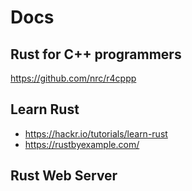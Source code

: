 # Docs
## Rust for C++ programmers
https://github.com/nrc/r4cppp

## Learn Rust
* https://hackr.io/tutorials/learn-rust
* https://rustbyexample.com/

## Rust Web Server
